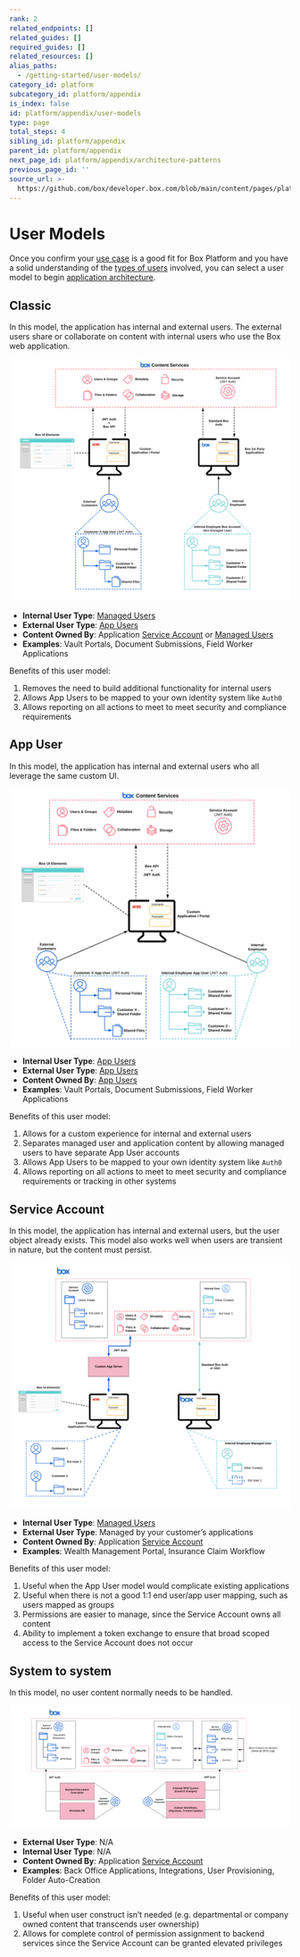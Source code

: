```yaml
---
rank: 2
related_endpoints: []
related_guides: []
required_guides: []
related_resources: []
alias_paths:
  - /getting-started/user-models/
category_id: platform
subcategory_id: platform/appendix
is_index: false
id: platform/appendix/user-models
type: page
total_steps: 4
sibling_id: platform/appendix
parent_id: platform/appendix
next_page_id: platform/appendix/architecture-patterns
previous_page_id: ''
source_url: >-
  https://github.com/box/developer.box.com/blob/main/content/pages/platform/appendix/user-models.md
---
```

# User Models

Once you confirm your [use case][usecase] is a good fit for Box Platform and you
have a solid understanding of the [types of users][usertypes] involved, you can
select a user model to begin [application architecture][architect].

## Classic

In this model, the application has internal and external users. The external
users share or collaborate on content with internal users who use the Box web
application.

<ImageFrame center shadow border>

![Access Token Components](images/classic_model.png)

</ImageFrame>

- **Internal User Type**: [Managed Users][mu]
- **External User Type**: [App Users][appu]
- **Content Owned By**: Application [Service Account][sa] or [Managed Users][mu]
- **Examples**: Vault Portals, Document Submissions, Field Worker Applications

Benefits of this user model:

1. Removes the need to build additional functionality for internal users
2. Allows App Users to be mapped to your own identity system like `Auth0`
3. Allows reporting on all actions to meet to meet security and compliance
  requirements

## App User

In this model, the application has internal and external users who all leverage
the same custom UI.

<ImageFrame center shadow border>

![Access Token Components](images/app_user_model.png)

</ImageFrame>

- **Internal User Type**: [App Users][appu]
- **External User Type**: [App Users][appu]
- **Content Owned By**: [App Users][appu]
- **Examples**: Vault Portals, Document Submissions, Field Worker Applications

Benefits of this user model:

1. Allows for a custom experience for internal and external users
2. Separates managed user and application content by allowing managed users to
  have separate App User accounts
3. Allows App Users to be mapped to your own identity system like `Auth0`
4. Allows reporting on all actions to meet to meet security and compliance
  requirements or tracking in other systems

## Service Account

In this model, the application has internal and external users, but the user
object already exists. This model also works well when users are transient
in nature, but the content must persist.

<ImageFrame center shadow border>

![Access Token Components](images/service_account_model.png)

</ImageFrame>

- **Internal User Type**: [Managed Users][mu]
- **External User Type**: Managed by your customer’s applications
- **Content Owned By**: Application [Service Account][sa]
- **Examples**: Wealth Management Portal, Insurance Claim Workflow

Benefits of this user model:

1. Useful when the App User model would complicate existing applications
2. Useful when there is not a good 1:1 end user/app user mapping, such as users
  mapped as groups
3. Permissions are easier to manage, since the Service Account owns all content
4. Ability to implement a token exchange to ensure that broad scoped access to
  the Service Account does not occur

## System to system

In this model, no user content normally needs to be handled.

<ImageFrame center shadow border>

![Access Token Components](images/system_to_system_model.png)

</ImageFrame>

- **External User Type**: N/A
- **Internal User Type**: N/A
- **Content Owned By**: Application [Service Account][sa]
- **Examples**: Back Office Applications, Integrations, User Provisioning,
 Folder Auto-Creation

Benefits of this user model:

1. Useful when user construct isn’t needed (e.g. departmental or company owned
 content that transcends user ownership)
2. Allows for complete control of permission assignment to backend services
  since the Service Account can be granted elevated privileges

[usecase]: page://platform/use-cases
[usertypes]: page://platform/user-types
[architect]: page://platform/appendix/architecture-patterns
[mu]: page://platform/user-types/#managed-users
[appu]: page://platform/user-types/#app-user
[sa]: page://platform/user-types/#service-account